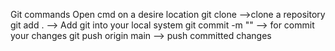 Git commands
Open cmd on a desire location
git clone <your git hub repo link> -->clone a repository
git add .  --> Add git into your local system
git commit -m "<message while committing the changes >" --> for commit your changes
git push origin main --> push committed changes
